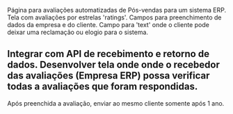 Página para avaliações automatizadas de Pós-vendas para um sistema ERP. 
Tela com avaliações por estrelas 'ratings'. 
Campos para preenchimento de dados da empresa e do cliente. 
Campo para 'text' onde o cliente pode deixar uma reclamação ou elogio para o sistema. 

Integrar com API de recebimento e retorno de dados. 
Desenvolver tela onde onde o recebedor das avaliações (Empresa ERP) possa verificar todas a avaliações que foram respondidas. 
------------

Após preenchida a avaliação, enviar ao mesmo cliente somente após 1 ano. 
